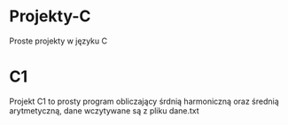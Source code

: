 # Projekty-C
Proste projekty w języku C

# C1
Projekt C1 to prosty program obliczający śrdnią harmoniczną oraz średnią arytmetyczną, dane wczytywane są z pliku dane.txt
